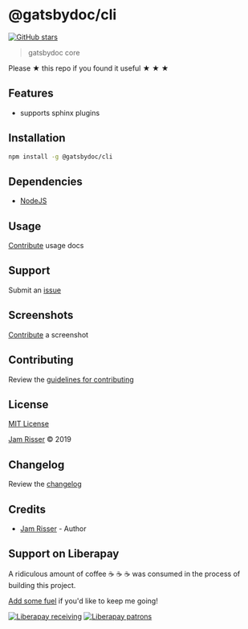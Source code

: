 # @gatsbydoc/cli

[![GitHub stars](https://img.shields.io/github/stars/codejamninja/gatsbydoc.svg?style=social&label=Stars)](https://github.com/codejamninja/gatsbydoc/packages/core)

> gatsbydoc core

Please ★ this repo if you found it useful ★ ★ ★

## Features

- supports sphinx plugins

## Installation

```sh
npm install -g @gatsbydoc/cli
```

## Dependencies

- [NodeJS](https://nodejs.org)

## Usage

[Contribute](https://github.com/codejamninja/gatsbydoc/blob/master/CONTRIBUTING.md) usage docs

## Support

Submit an [issue](https://github.com/codejamninja/gatsbydoc/issues/new)

## Screenshots

[Contribute](https://github.com/codejamninja/gatsbydoc/blob/master/CONTRIBUTING.md) a screenshot

## Contributing

Review the [guidelines for contributing](https://github.com/codejamninja/gatsbydoc/blob/master/CONTRIBUTING.md)

## License

[MIT License](https://github.com/codejamninja/gatsbydoc/blob/master/packages/core/LICENSE)

[Jam Risser](https://codejam.ninja) © 2019

## Changelog

Review the [changelog](https://github.com/codejamninja/gatsbydoc/blob/master/CHANGELOG.md)

## Credits

- [Jam Risser](https://codejam.ninja) - Author

## Support on Liberapay

A ridiculous amount of coffee ☕ ☕ ☕ was consumed in the process of building this project.

[Add some fuel](https://liberapay.com/codejamninja/donate) if you'd like to keep me going!

[![Liberapay receiving](https://img.shields.io/liberapay/receives/codejamninja.svg?style=flat-square)](https://liberapay.com/codejamninja/donate)
[![Liberapay patrons](https://img.shields.io/liberapay/patrons/codejamninja.svg?style=flat-square)](https://liberapay.com/codejamninja/donate)
